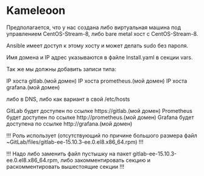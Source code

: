 # Kameleoon 

Предполагается, что у нас создана либо виртуальная машина под управлением CentOS-Stream-8, либо bare metal хост с  CentOS-Stream-8.

Ansible имеет доступ к этому хосту и может делать sudo без пароля.

Имя домена и IP адрес указываются в файле Install.yaml в секции vars.

Так же мы должны добавить записи типа: 

IP хоста gitlab.(мой домен)
IP хоста prometheus.(мой домен)
IP хоста grafana.(мой домен)

либо в DNS, либо как вариант в свой /etc/hosts

GitLab будет доступен по ссылке https://gitlab.(мой домен)
Prometheus  будет доступен по ссылке http://prometheus.(мой домен)
Grafana будет доступена по ссылке http://grafana.(мой домен)

!!! Роль использует (отсутствующий по причине большого размера файл  ~GitLab/files/gitlab-ee-15.10.3-ee.0.el8.x86_64.rpm) !!!

!!! Надо либо заменить файл пустышку на пакет  gitlab-ee-15.10.3-ee.0.el8.x86_64.rpm, либо закомментировать секцию и раскомментировать вышестоящие секции !!!

